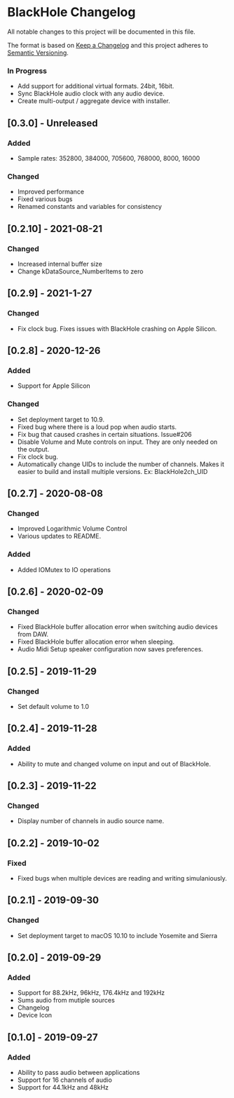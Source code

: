 #  BlackHole Changelog

All notable changes to this project will be documented in this file.

The format is based on [Keep a Changelog](http://keepachangelog.com/en/1.0.0/)
and this project adheres to [Semantic Versioning](http://semver.org/spec/v2.0.0.html).


### In Progress

- Add support for additional virtual formats. 24bit, 16bit.
- Sync BlackHole audio clock with any audio device.
- Create multi-output / aggregate device with installer.


## [0.3.0] - Unreleased

### Added
- Sample rates: 352800, 384000, 705600, 768000, 8000, 16000


### Changed
- Improved performance
- Fixed various bugs
- Renamed constants and variables for consistency



## [0.2.10] - 2021-08-21
### Changed
- Increased internal buffer size
- Change kDataSource_NumberItems to zero



## [0.2.9] - 2021-1-27
### Changed
- Fix clock bug. Fixes issues with BlackHole crashing on Apple Silicon.

## [0.2.8] - 2020-12-26

### Added
- Support for Apple Silicon

### Changed
- Set deployment target to 10.9. 
- Fixed bug where there is a loud pop when audio starts.
- Fix bug that caused crashes in certain situations. Issue#206
- Disable Volume and Mute controls on input. They are only needed on the output. 
- Fix clock bug.
- Automatically change UIDs to include the number of channels. Makes it easier to build and install multiple versions. Ex: BlackHole2ch_UID


## [0.2.7] - 2020-08-08
### Changed
- Improved Logarithmic Volume Control
- Various updates to README. 

### Added
- Added IOMutex to IO operations

## [0.2.6] - 2020-02-09
### Changed
- Fixed BlackHole buffer allocation error when switching audio devices from DAW.
- Fixed BlackHole buffer allocation error when sleeping.
- Audio Midi Setup speaker configuration now saves preferences.

## [0.2.5] - 2019-11-29
### Changed
- Set default volume to 1.0

## [0.2.4] - 2019-11-28
### Added
- Ability to mute and changed volume on input and out of BlackHole. 

## [0.2.3] - 2019-11-22
### Changed
- Display number of channels in audio source name.

## [0.2.2] - 2019-10-02
### Fixed
- Fixed bugs when multiple devices are reading and writing simulaniously.


## [0.2.1] - 2019-09-30
### Changed
- Set deployment target to macOS 10.10 to include Yosemite and Sierra

## [0.2.0] - 2019-09-29
### Added
- Support for 88.2kHz, 96kHz, 176.4kHz and 192kHz
- Sums audio from mutiple sources
- Changelog
- Device Icon

## [0.1.0] - 2019-09-27
### Added
- Ability to pass audio between applications
- Support for 16 channels of audio
- Support for 44.1kHz and 48kHz

